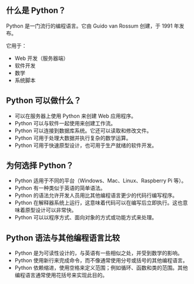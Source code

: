 ## 什么是 Python？

Python 是一门流行的编程语言。它由 Guido van Rossum 创建，于 1991 年发布。

它用于：

- Web 开发（服务器端）
- 软件开发
- 数学
- 系统脚本

## Python 可以做什么？

- 可以在服务器上使用 Python 来创建 Web 应用程序。
- Python 可以与软件一起使用来创建工作流。
- Python 可以连接到数据库系统。它还可以读取和修改文件。
- Python 可用于处理大数据并执行复杂的数学运算。
- Python 可用于快速原型设计，也可用于生产就绪的软件开发。

## 为何选择 Python？

- Python 适用于不同的平台（Windows、Mac、Linux、Raspberry Pi 等）。
- Python 有一种类似于英语的简单语法。
- Python 的语法允许开发人员用比其他编程语言更少的代码行编写程序。
- Python 在解释器系统上运行，这意味着代码可以在编写后立即执行。这也意味着原型设计可以非常快。
- Python 可以以程序方式、面向对象的方式或功能方式来处理。

## Python 语法与其他编程语言比较

- Python 是为可读性设计的，与英语有一些相似之处，并受到数学的影响。
- Python 使用新行来完成命令，而不像通常使用分号或括号的其他编程语言。
- Python 依赖缩进，使用空格来定义范围；例如循环、函数和类的范围。其他编程语言通常使用花括号来实现此目的。

